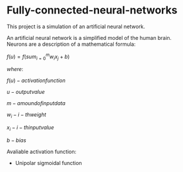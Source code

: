 # Fully-connected-neural-networks

This project is a simulation of an artificial neural network.

An artificial neural network is a simplified model of the human brain. Neurons are a description of a mathematical formula:

$`f(u) = f(sum_{i = 0}^{m} w_{i} x_{j} + b)`$

$`where: `$

$`f(u) - activation function`$

$`u - output value`$

$`m - amound of input data`$

$`w_{i} - i-th weight`$

$`x_{i} - i-th input value`$

$`b - bias`$

Avaliable activation function:
- Unipolar sigmoidal function
